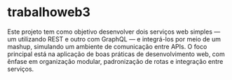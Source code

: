 # trabalhoweb3
Este projeto tem como objetivo desenvolver dois serviços web simples — um utilizando REST e outro com GraphQL — e integrá-los por meio de um mashup, simulando um ambiente de comunicação entre APIs. O foco principal está na aplicação de boas práticas de desenvolvimento web, com ênfase em organização modular, padronização de rotas e integração entre serviços.
